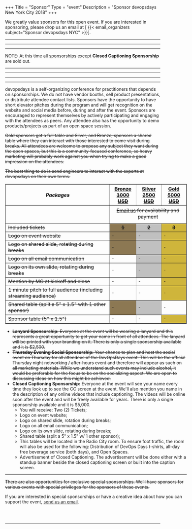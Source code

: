+++
Title = "Sponsor"
Type = "event"
Description = "Sponsor devopsdays New York City 2018"
+++

We greatly value sponsors for this open event.  If you are interested in sponsoring, please drop us an email at [ {{< email_organizers subject="Sponsor devopsdays NYC" >}}].

<hr>
<hr>
<hr>

NOTE: At this time all sponsorships except <b>Closed Captioning Sponsorship</b> are sold out.

<hr>
<hr>
<hr>

<hr>

devopsdays is a self-organizing conference for practitioners that depends on sponsorships. We do not have vendor booths, sell product presentations, or distribute attendee contact lists. Sponsors have the opportunity to have short elevator pitches during the program and will get recognition on the website and social media before, during and after the event. Sponsors are encouraged to represent themselves by actively participating and engaging with the attendees as peers. Any attendee also has the opportunity to demo products/projects as part of an open space session.
<strike>
<p>
Gold sponsors get a full table and Silver, and Bronze, sponsors a shared table where they can interact with those interested to come visit during breaks. All attendees are welcome to propose any subject they want during the open spaces, but this is a community-focused conference, so heavy marketing will probably work against you when trying to make a good impression on the attendees.
<p>
The best thing to do is send engineers to interact with the experts at devopsdays on their own terms.
<p>


<div style="width:590px">
    <table border="1" cellspacing="1">
        <tbody>
        <tr>
            <th><i>Packages</i></th>
            <th><center><b><u>Bronze<br>1000 USD</u></b></center></th>
            <th><center><b><u>Silver<br>2500 USD</u></b></center></th>
            <th><center><b><u>Gold<br>5000 USD</u></b></center></th>
        </tr>
        <tr>
            <td></td>
            <td colspan="3" style="padding: 5px 0 12px 0;text-align: center"><a href="mailto:organizers-new-york-city-2018@devopsdays.org?subject=DevOpsDays New York 2018 Sponsorship">Email us</a> for availability and payment</td>
        </tr>
        <tr>
            <td>Included tickets</td>
            <td bgcolor=#8C7853><center><strong>1</strong></center></td>
            <td bgcolor=#C0C0C0><center><strong>2</strong></center></td>
            <td bgcolor=#CFB53B><center><strong>3</strong></center></td>
        </tr>
        <tr>
            <td>Logo on event website</td>
            <td bgcolor=#8C7853>&nbsp;</td>
            <td bgcolor=#C0C0C0>&nbsp;</td>
            <td bgcolor=#CFB53B>&nbsp;</td>
        </tr>
        <tr>
            <td>Logo on shared slide, rotating during breaks</td>
            <td bgcolor=#8C7853>&nbsp;</td>
            <td bgcolor=#C0C0C0>&nbsp;</td>
            <td bgcolor=#CFB53B>&nbsp;</td>
        </tr>
        <tr>
            <td>Logo on all email communication</td>
            <td>&nbsp;</td>
            <td bgcolor=#C0C0C0>&nbsp;</td>
            <td bgcolor=#CFB53B>&nbsp;</td>
        </tr>
        <tr>
            <td>Logo on its own slide, rotating during breaks</td>
            <td>&nbsp;</td>
            <td bgcolor=#C0C0C0>&nbsp;</td>
            <td bgcolor=#CFB53B>&nbsp;</td>
        </tr>
        <tr>
            <td>Mention by MC at kickoff and close</td><td>&nbsp;</td>
            <td>&nbsp;</td>
            <td bgcolor=#CFB53B>&nbsp;</td>
        </tr>
        <tr>
            <td>1 minute pitch to full audience (including streaming audience)</td>
            <td>&nbsp;</td><td>&nbsp;</td>
            <td bgcolor=#CFB53B>&nbsp;</td>
        </tr>
        <tr>
            <td>Shared table (split a 5" x 1.5" with 1 other sponsor)</td>
            <td bgcolor=#8C7853>&nbsp;</td>
            <td bgcolor=#C0C0C0>&nbsp;</td>
            <td>&nbsp;</td>
        </tr>
        <tr>
            <td>Sponsor table (5" x 1.5")</td>
            <td>&nbsp;</td>
            <td>&nbsp;</td>
            <td bgcolor=#CFB53B>&nbsp;</td>
        </tr>
        </tbody>
    </table>

<ul>
<p></P>
<p>
<li><b>Lanyard Sponsorship:</b>  Everyone at the event will be wearing a lanyard and this represents a great opportunity to get your name in front of all attendees.  The lanyard will be printed with your branding on it.  There is only a single sponsorship available and it is $2,500.  </li>
<li><b>Thursday Evening Social Sponsorship:</b>  Your chance to plan and host the social event on Thursday for all attendees of the DevOpsDays event.  This will be the official Thursday night networking / after-hours event and therefore will appear as such on all marketing materials.  While we understand such events may include alcohol, it would be preferable for the focus to be on the socializing aspect.  We are open to discussing ideas on how this might be achieved. </strike> </li>

<li><b>Closed Captioning Sponsorship:</b>  Everyone at the event will see  your name every
time they look up to see the CC screen at the event.  We'll also mention you name
in the description of any online videos that include captioning. The videos will be online soon after the event and will be freely
available for years.  There is only a single sponsorship available and it is $5,000.

<ul>
<li>You will receive: Two (2) Tickets;</li>
<li>Logo on event website;</li>
<li>Logo on shared slide, rotation during breaks;</li>
<li>Logo on all email communication;</li>
<li>Logo on its own slide, rotating during breaks;</li>
<li>Shared table (split a 5" x 1.5" w/ 1 other sponsor);</li>
<li>This tables will be located in the Radio City room.  To ensure foot traffic, the room will also be used for the following:  Distribution of DevOps Days t-shirts, all-day free beverage service (both days), and Open Spaces. 
<li>Advertisement of Closed Captioning.  The advertisement will be done either with a standup banner beside the closed captioning screen or built into the caption screen.    
</ul>

<strike>
  </li>
</ul>
</p>
    
<hr>There are also opportunities for exclusive special sponsorships. We’ll have sponsors for various events with special privileges for the sponsors of these events.</strike>
<p>
If you are interested in special sponsorships or have a creative idea about how you can support the event, <a href="mailto:organizers-nyc-2016@devopsdays.org?subject=Sponsor devopsdays NYC">send us an email</a>.</p>
<br><br></div>


<!--
<hr/>

<div style="width:590px">
<table border=1 cellspacing=1>
  <tr>
    <th><i>packages</i></th>
    <th><center><b><u>Bronze<br />1000 usd</u></center></b></th>
    <th><center><b><u>Silver<br />3000 usd</u></center></b></th>
    <th><center><b><u>Gold<br />5000 usd</u></center></b></th>
    <th></th>
  </tr>
<tr><td>2 included tickets</td><td bgcolor="gold">&nbsp;</td><td bgcolor="gold">&nbsp;</td><td bgcolor="gold">&nbsp;</td></tr>
<tr><td>logo on event website</td><td bgcolor="gold">&nbsp;</td><td bgcolor="gold">&nbsp;</td><td bgcolor="gold">&nbsp;</td></tr>
<tr><td>logo on shared slide, rotating during breaks</td><td bgcolor="gold">&nbsp;</td><td bgcolor="gold">&nbsp;</td><td bgcolor="gold">&nbsp;</td></tr>
<tr><td>logo on all email communication</td><td>&nbsp;</td><td bgcolor="gold">&nbsp;</td><td bgcolor="gold">&nbsp;</td></tr>
<tr><td>logo on its own slide, rotating during breaks</td><td>&nbsp;</td><td bgcolor="gold">&nbsp;</td><td bgcolor="gold">&nbsp;</td></tr>
<tr><td>1 minute pitch to full audience (including streaming audience)</td><td>&nbsp;</td><td>&nbsp;</td><td bgcolor="gold">&nbsp;</td></tr></tr>
<tr><td>2 additional tickets (4 in total)</td><td>&nbsp;</td><td bgcolor="gold">&nbsp;</td><td>&nbsp;</td></tr>
<tr><td>4 additional tickets (6 in total)</td><td>&nbsp;</td><td>&nbsp;</td><td bgcolor="gold">&nbsp;</td></tr>
<tr><td>shared table for swag</td><td>&nbsp;</td><td bgcolor="gold">&nbsp;</td><td>&nbsp;</td></tr>
<tr><td>booth/table space</td><td>&nbsp;</td><td>&nbsp;</td><td bgcolor="gold">&nbsp;</td></tr>
</table>
<hr/>
There are also opportunities for exclusive special sponsorships. We'll have sponsors for various events with special privileges for the sponsors of these events. If you are interested in special sponsorships or have a creative idea about how you can support the event, send us an email.
<br/>
<br/>

<br>
<br>
<table border=1 cellspacing=1>
  <tr>
    <th><i>Sponsor FAQ</i></th>
    <th><center><b>Answers to questions frequently asked by sponsors&nbsp;&nbsp;&nbsp;&nbsp;&nbsp;&nbsp;&nbsp;&nbsp;&nbsp;&nbsp;&nbsp;&nbsp;&nbsp;&nbsp;&nbsp;&nbsp;&nbsp;&nbsp;&nbsp;&nbsp;&nbsp;&nbsp;&nbsp;&nbsp;&nbsp;&nbsp;&nbsp;&nbsp;&nbsp;&nbsp;&nbsp;&nbsp;&nbsp;&nbsp;&nbsp;&nbsp;&nbsp;&nbsp;&nbsp;&nbsp;&nbsp;&nbsp;&nbsp;&nbsp;&nbsp;&nbsp;&nbsp;&nbsp;&nbsp;</center></b></th>
    <th></th>
  </tr>
<tr><td>What dates/times can we set up and tear down?</td><td></td></tr>
<tr><td>How do we ship to the venue?</td><td></td></tr>
<tr><td>How do we ship from the venue?</td><td></td></tr>
<tr><td>Whom should we send?</td><td></td></tr>
<tr><td>What should we expect regarding electricity? (how much, any fees, etc)</td><td></td></tr>
<tr><td>What should we expect regarding WiFi? (how much, any fees, etc)</td><td></td></tr>
<tr><td>How do we order additional A/V equipment?</td><td></td></tr>
<tr><td>Additional important details</td><td></td></tr>
</table>
</div>

-->
<hr/>
